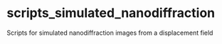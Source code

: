 # scripts_simulated_nanodiffraction
 Scripts for simulated nanodiffraction images from a displacement field
